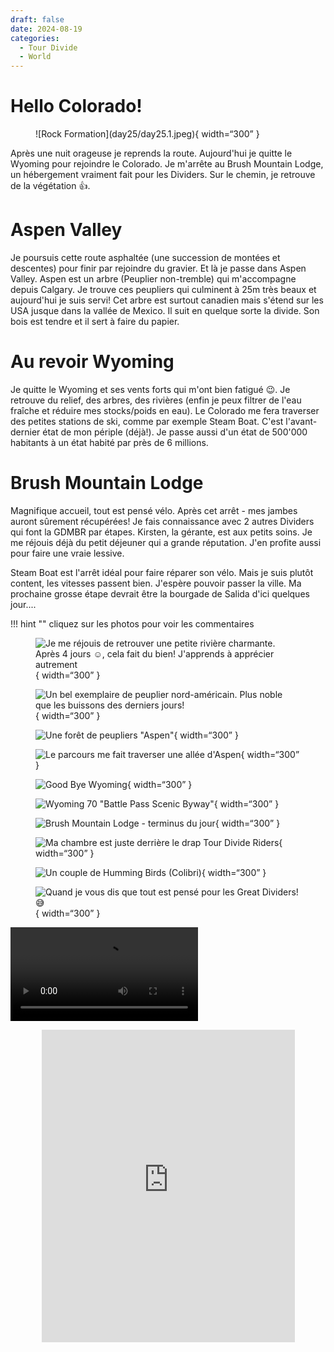 ```yaml
---
draft: false 
date: 2024-08-19
categories:
  - Tour Divide
  - World
---
```


#  Hello Colorado!

<figure markdown>
![Rock Formation](day25/day25.1.jpeg){ width=“300” }
</figure>

Après une nuit orageuse je reprends la route. Aujourd'hui je quitte le Wyoming pour rejoindre le Colorado. Je m'arrête au Brush Mountain Lodge, un hébergement vraiment fait pour les Dividers. Sur le chemin, je retrouve de la végétation 👍.

<!-- more -->

# Aspen Valley 

Je poursuis cette route asphaltée (une succession de montées et descentes) pour finir par rejoindre du gravier. Et là je passe dans Aspen Valley. Aspen est un arbre (Peuplier non-tremble) qui m'accompagne depuis Calgary. Je trouve ces peupliers qui culminent à 25m très beaux et aujourd'hui je suis servi! Cet arbre est surtout canadien mais s'étend sur les USA jusque dans la vallée de Mexico. Il suit en quelque sorte la divide. Son bois est tendre et il sert à faire du papier.

# Au revoir Wyoming

Je quitte le Wyoming et ses vents forts qui m'ont bien fatigué 😉. Je retrouve du relief, des arbres, des rivières (enfin je peux filtrer de l'eau fraîche et réduire mes stocks/poids en eau). Le Colorado me fera traverser des petites stations de ski, comme par exemple Steam Boat. C'est l'avant-dernier état de mon périple (déjà!). Je passe aussi d'un état de 500'000 habitants à un état habité par près de 6 millions.


# Brush Mountain Lodge 

Magnifique accueil, tout est pensé vélo. Après cet arrêt - mes jambes auront sûrement récupérées! Je fais connaissance avec 2 autres Dividers qui font la GDMBR par étapes. Kirsten, la gérante, est aux petits soins. Je me réjouis déjà du petit déjeuner qui a grande réputation. J'en profite aussi pour faire une vraie lessive. 

Steam Boat est l'arrêt idéal pour faire réparer son vélo. Mais je suis plutôt content, les vitesses passent bien. J'espère pouvoir passer la ville. Ma prochaine grosse étape devrait être la bourgade de Salida d'ici quelques jour....


!!! hint ""
    cliquez sur les photos pour voir les commentaires

<figure markdown>

![Je me réjouis de retrouver une petite rivière charmante. Après 4 jours ☺️, cela fait du bien! J'apprends à apprécier autrement](day25/day25.2.jpeg){ width=“300” }

![Un bel exemplaire de peuplier nord-américain. Plus noble que les buissons des derniers jours!](day25/day25.3.jpeg){ width=“300” }

![Une forêt de peupliers "Aspen"](day25/day25.4.jpeg){ width=“300” }

![Le parcours me fait traverser une allée d'Aspen](day25/day25.5.jpeg){ width=“300” }

![Good Bye Wyoming](day25/day25.6.jpeg){ width=“300” }

![Wyoming 70 "Battle Pass Scenic Byway"](day25/day25.7.jpeg){ width=“300” }

![Brush Mountain Lodge - terminus du jour](day25/day25.8.jpeg){ width=“300” }

![Ma chambre est juste derrière le drap Tour Divide Riders](day25/day25.9.jpeg){ width=“300” }

![Un couple de Humming Birds (Colibri)](day25/day25.10.jpeg){ width=“300” }

![Quand je vous dis que tout est pensé pour les Great Dividers! 😅](day25/day25.11.jpeg){ width=“300” }
</figure>

![type:video](./day25/Test.mp4)

<center>
<iframe src='https://connect.garmin.com/modern/activity/embed/16809149974' title='Day 25' width='405' height='500' frameborder='0'></iframe>
</center>




